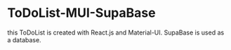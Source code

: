 # ToDoList-MUI-SupaBase
this ToDoList is created with React.js and Material-UI. SupaBase is used  as a database.
